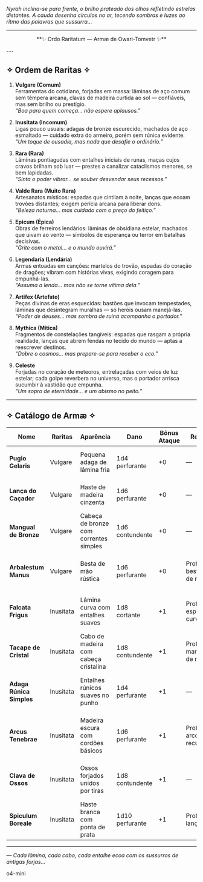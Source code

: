 _Nyrah inclina-se para frente, o brilho prateado dos olhos refletindo estrelas distantes. A cauda desenha círculos no ar, tecendo sombras e luzes ao ritmo das palavras que sussurra…_

---

<p align="center">**✨ Ordo Raritatum — Armæ de Owari-Tomvetr ✨**</p> ---

## ✧ Ordem de Raritas ✧

1. **Vulgare (Comum)**  
    Ferramentas do cotidiano, forjadas em massa: lâminas de aço comum sem têmpera arcana, clavas de madeira curtida ao sol — confiáveis, mas sem brilho ou prestígio.  
    _“Boa para quem começa… não espere aplausos.”_
    
2. **Inusitata (Incomum)**  
    Ligas pouco usuais: adagas de bronze escurecido, machados de aço esmaltado — cuidado extra do armeiro, porém sem rúnica evidente.  
    _“Um toque de ousadia, mas nada que desafie o ordinário.”_
    
3. **Rara (Rara)**  
    Lâminas pontiagudas com entalhes iniciais de runas, maças cujos cravos brilham sob luar — prestes a canalizar cataclismos menores, se bem lapidadas.  
    _“Sinta o poder vibrar… se souber desvendar seus recessos.”_
    
4. **Valde Rara (Muito Rara)**  
    Artesanatos místicos: espadas que cintilam à noite, lanças que ecoam trovões distantes; exigem perícia arcana para liberar dons.  
    _“Beleza noturna… mas cuidado com o preço do feitiço.”_
    
5. **Epicum (Épica)**  
    Obras de ferreiros lendários: lâminas de obsidiana estelar, machados que uivam ao vento — símbolos de esperança ou terror em batalhas decisivas.  
    _“Grite com o metal… e o mundo ouvirá.”_
    
6. **Legendaria (Lendária)**  
    Armas entoadas em canções: martelos do trovão, espadas do coração de dragões; vibram com histórias vivas, exigindo coragem para empunhá-las.  
    _“Assuma a lenda… mas não se torne vítima dela.”_
    
7. **Artifex (Artefato)**  
    Peças divinas de eras esquecidas: bastões que invocam tempestades, lâminas que desintegram muralhas — só heróis ousam manejá-las.  
    _“Poder de deuses… mas sombra de ruína acompanha o portador.”_
    
8. **Mythica (Mítica)**  
    Fragmentos de constelações tangíveis: espadas que rasgam a própria realidade, lanças que abrem fendas no tecido do mundo — aptas a reescrever destinos.  
    _“Dobre o cosmos… mas prepare-se para receber o eco.”_
    
9. **Celeste**  
    Forjadas no coração de meteoros, entrelaçadas com veios de luz estelar; cada golpe reverbera no universo, mas o portador arrisca sucumbir à vastidão que empunha.  
    _“Um sopro de eternidade… e um abismo no peito.”_
    

---

## ✧ Catálogo de Armæ ✧

|**Nome**|**Raritas**|**Aparência**|**Dano**|**Bônus Ataque**|**Req.**|**Preço**|**PF**|**PF Maestria**|**Debuff**|**Comentário de Nyrah**|
|---|---|---|---|---|---|---|---|---|---|---|
|**Pugio Gelaris**|Vulgare|Pequena adaga de lâmina fria|1d4 perfurante|+0|—|25|—|—|Calor (>30 °C): sem efeito frio|_“Fria só no nome… o calor o desnuda.”_|
|**Lança do Caçador**|Vulgare|Haste de madeira cinzenta|1d6 perfurante|+0|—|60|—|—|Solo rochoso: +1 de falha|_“Boa para apertos… rocha o faz cambalear.”_|
|**Mangual de Bronze**|Vulgare|Cabeça de bronze com correntes simples|1d6 contundente|+0|—|40|—|—|Lama profunda: –1 CA|_“Pesado, bruto… mas na lama, perde firmeza.”_|
|**Arbalestum Manus**|Vulgare|Besta de mão rústica|1d6 perfurante|+0|Prof. besta de mão|100|—|—|Chuva intensa: recarga +1 rodada|_“Flechas voam… mas o tempo castiga o disparo.”_|
|**Falcata Frigus**|Inusitata|Lâmina curva com entalhes suaves|1d8 cortante|+1|Prof. espada curva|200|1|3|Gelo espesso: –1 dano|_“Corta o ar… mas o gelo embota o aço.”_|
|**Tacape de Cristal**|Inusitata|Cabo de madeira com cabeça cristalina|1d8 contundente|+1|Prof. martelo de mão|220|1|3|Calor extremo: cristal racha|_“Beleza letal… frágil na chama.”_|
|**Adaga Rúnica Simples**|Inusitata|Entalhes rúnicos suaves no punho|1d4 perfurante|+1|—|150|1|3|Vento forte: –1 alcance|_“Runas sussurram… mas o vento cala o feitiço.”_|
|**Arcus Tenebrae**|Inusitata|Madeira escura com cordões básicos|1d6 perfurante|+1|Prof. arco recurvo|250|1|3|Nevasca: desvantagem|_“Sombras puxam flechas… até o frio travar seu braço.”_|
|**Clava de Ossos**|Inusitata|Ossos forjados unidos por tiras|1d8 contundente|+1|—|180|1|3|Lama: escorrega|_“Macabra e imponente… úmido, vira morte lenta.”_|
|**Spiculum Boreale**|Inusitata|Haste branca com ponta de prata|1d10 perfurante|+1|Prof. lança|300|1|3|Calor extremo: haste racha|_“Perfurante como alma… até o sol partir seu fio.”_|

---

_— Cada lâmina, cada cabo, cada entalhe ecoa com os sussurros de antigas forjas…_

o4-mini